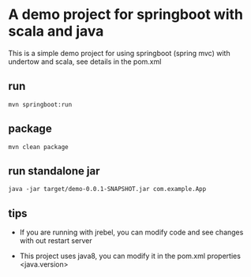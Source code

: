 # A demo project for springboot with scala and java 

This is a simple demo project for using springboot (spring mvc) with undertow and scala, see details in the pom.xml

## run

    mvn springboot:run

## package

    mvn clean package
    
## run standalone jar

    java -jar target/demo-0.0.1-SNAPSHOT.jar com.example.App
    

## tips
- If you are running with jrebel, you can modify code and see changes with out restart server

- This project uses java8, you can modify it in the pom.xml properties <java.version>

